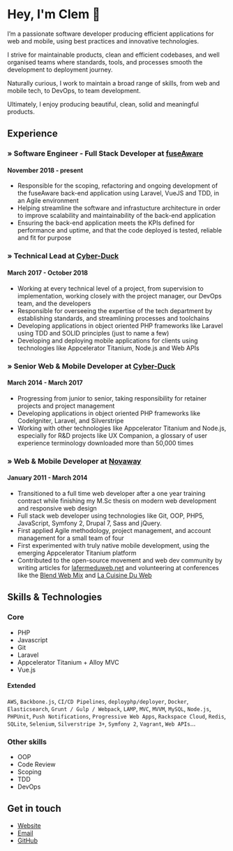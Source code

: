 # Hey, I'm Clem 👋

I’m a passionate software developer producing efficient applications for web and mobile, using best practices and innovative technologies.

I strive for maintainable products, clean and efficient codebases, and well organised teams where standards, tools, and processes smooth the development to deployment journey.

Naturally curious, I work to maintain a broad range of skills, from web and mobile tech, to DevOps, to team development.

Ultimately, I enjoy producing beautiful, clean, solid and meaningful products.

## Experience

### » Software Engineer - Full Stack Developer at [fuseAware](https://www.fuseaware.com)
#### November 2018 - present

- Responsible for the scoping, refactoring and ongoing development of the fuseAware back-end application using Laravel, VueJS and TDD, in an Agile environment
- Helping streamline the software and infrastucture architecture in order to improve scalability and maintainability of the back-end application
- Ensuring the back-end application meets the KPIs defined for performance and uptime, and that the code deployed is tested, reliable and fit for purpose


### » Technical Lead at [Cyber-Duck](https://www.cyber-duck.co.uk/)
#### March 2017 - October 2018

- Working at every technical level of a project, from supervision to implementation, working closely with the project manager, our DevOps team, and the developers
- Responsible for overseeing the expertise of the tech department by establishing standards, and streamlining processes and toolchains
- Developing applications in object oriented PHP frameworks like Laravel using TDD and SOLID principles (just to name a few)
- Developing and deploying mobile applications for clients using technologies like Appcelerator Titanium, Node.js and Web APIs

### » Senior Web & Mobile Developer at [Cyber-Duck](https://www.cyber-duck.co.uk/)
#### March 2014 - March 2017

- Progressing from junior to senior, taking responsibility for retainer projects and project management
- Developing applications in object oriented PHP frameworks like CodeIgniter, Laravel, and Silverstripe
- Working with other technologies like Appcelerator Titanium and Node.js, especially for R&D projects like UX Companion, a glossary of user experience terminology downloaded more than 50,000 times

### » Web & Mobile Developer at [Novaway](https://www.novaway.fr/)
#### January 2011 - March 2014

- Transitioned to a full time web developer after a one year training contract while finishing my M.Sc thesis on modern web development and responsive web design
- Full stack web developer using technologies like Git, OOP, PHP5, JavaScript, Symfony 2, Drupal 7, Sass and jQuery.
- First applied Agile methodology, project management, and account management for a small team of four
- First experimented with truly native mobile development, using the emerging Appcelerator Titanium platform
- Contributed to the open-source movement and web dev community by writing articles for [lafermeduweb.net](http://www.lafermeduweb.net/) and volunteering at conferences like the [Blend Web Mix](https://www.blendwebmix.com/en/) and [La Cuisine Du Web](https://www.lacuisineduweb.com/)

## Skills & Technologies

### Core

- PHP
- Javascript
- Git
- Laravel
- Appcelerator Titanium + Alloy MVC
- Vue.js

#### Extended

`AWS`, `Backbone.js`, `CI/CD Pipelines`, `deployphp/deployer`, `Docker`, `Elasticsearch`, `Grunt / Gulp / Webpack`, `LAMP`, `MVC`, `MVVM`, `MySQL`, `Node.js`, `PHPUnit`, `Push Notifications`, `Progressive Web Apps`, `Rackspace Cloud`, `Redis`, `SQLite`, `Selenium`, `Silverstripe 3+`, `Symfony 2`, `Vagrant`, `Web APIs`...

### Other skills

- OOP
- Code Review
- Scoping
- TDD
- DevOps

## Get in touch

- [Website](https://clem.io)
- [Email](mailto:mail@clem.io)
- [GitHub](https://github.com/clementblanco)
